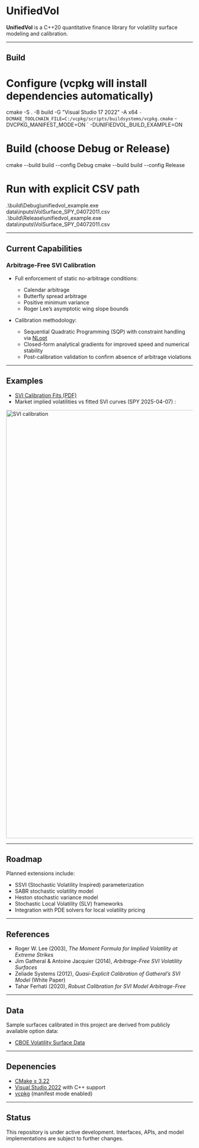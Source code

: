 # UnifiedVol  

**UnifiedVol** is a C++20 quantitative finance library for volatility surface modeling and calibration.  

---

## Build

# Configure (vcpkg will install dependencies automatically)
cmake -S . -B build -G "Visual Studio 17 2022" -A x64 `
  -DCMAKE_TOOLCHAIN_FILE=C:/vcpkg/scripts/buildsystems/vcpkg.cmake `
  -DVCPKG_MANIFEST_MODE=ON `
  -DUNIFIEDVOL_BUILD_EXAMPLE=ON

# Build (choose Debug or Release)
cmake --build build --config Debug
cmake --build build --config Release

# Run with explicit CSV path
.\build\Debug\unifiedvol_example.exe data\inputs\VolSurface_SPY_04072011.csv
.\build\Release\unifiedvol_example.exe data\inputs\VolSurface_SPY_04072011.csv

---

## Current Capabilities  

### Arbitrage-Free SVI Calibration  
- Full enforcement of static no-arbitrage conditions:  
  - Calendar arbitrage  
  - Butterfly spread arbitrage  
  - Positive minimum variance  
  - Roger Lee’s asymptotic wing slope bounds  

- Calibration methodology:  
  - Sequential Quadratic Programming (SQP) with constraint handling via [NLopt](https://nlopt.readthedocs.io/)  
  - Closed-form analytical gradients for improved speed and numerical stability  
  - Post-calibration validation to confirm absence of arbitrage violations  

---

## Examples

- [SVI Calibration Fits (PDF)](docs/SVI_calibration_fits.pdf)  
- Market implied volatilities vs fitted SVI curves (SPY 2025-04-07)  :

<img width="1867" height="1157" alt="SVI calibration" src="https://github.com/user-attachments/assets/ed85c8bf-f065-494e-b6ba-d7b19175c5f2" />


---

## Roadmap  

Planned extensions include:  
- SSVI (Stochastic Volatility Inspired) parameterization  
- SABR stochastic volatility model  
- Heston stochastic variance model  
- Stochastic Local Volatility (SLV) frameworks  
- Integration with PDE solvers for local volatility pricing  

---

## References  

- Roger W. Lee (2003), *The Moment Formula for Implied Volatility at Extreme Strikes*  
- Jim Gatheral & Antoine Jacquier (2014), *Arbitrage-Free SVI Volatility Surfaces*  
- Zeliade Systems (2012), *Quasi-Explicit Calibration of Gatheral’s SVI Model* (White Paper)  
- Tahar Ferhati (2020), *Robust Calibration for SVI Model Arbitrage-Free*  

---

## Data  

Sample surfaces calibrated in this project are derived from publicly available option data:  

- [CBOE Volatility Surface Data](https://datashop.cboe.com/volatility-surfaces)  

---

## Depenencies

- [CMake ≥ 3.22](https://cmake.org/download/)  
- [Visual Studio 2022](https://visualstudio.microsoft.com/vs/) with C++ support  
- [vcpkg](https://github.com/microsoft/vcpkg) (manifest mode enabled)  

---

## Status  

This repository is under active development. Interfaces, APIs, and model implementations are subject to further changes.
